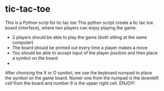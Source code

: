 # tic-tac-toe
This is a Python scrip for tic tac toe 
This python script create a tic tac toe board (interface), where two players can enjoy playing the game.

  - 2 players should be able to play the game (both sitting at the same computer)
  - The board should be printed out every time a player makes a move
  - You should be able to accept input of the player position and then place a symbol on the board
  - 
After choosing the X or O symbol, we use the keyboard numpad to place the symbol on the game board. Numer one from the numpad is the downleft cell from the board and number 9 is the upper right cell. ENJOY!
